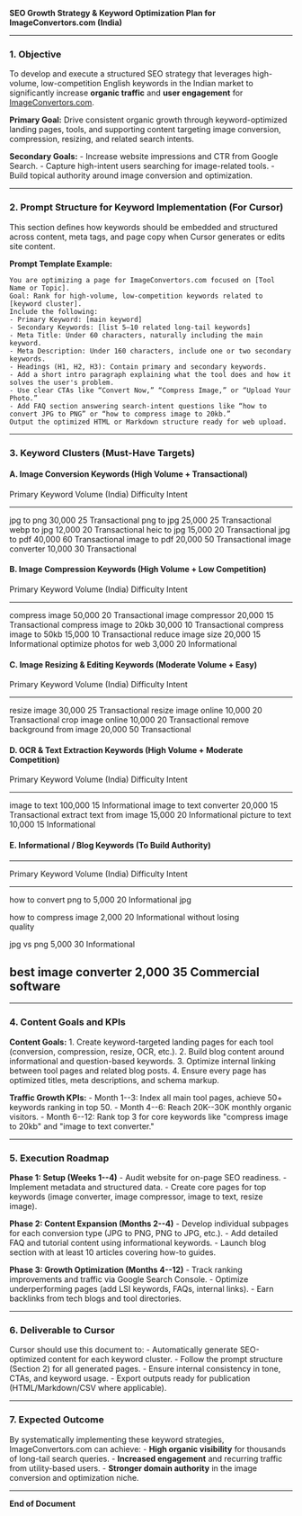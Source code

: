 **SEO Growth Strategy & Keyword Optimization Plan for
ImageConvertors.com (India)**

------------------------------------------------------------------------

### **1. Objective**

To develop and execute a structured SEO strategy that leverages
high-volume, low-competition English keywords in the Indian market to
significantly increase **organic traffic** and **user engagement** for
[ImageConvertors.com](https://imageconvertors.com).

**Primary Goal:** Drive consistent organic growth through
keyword-optimized landing pages, tools, and supporting content targeting
image conversion, compression, resizing, and related search intents.

**Secondary Goals:** - Increase website impressions and CTR from Google
Search. - Capture high-intent users searching for image-related tools. -
Build topical authority around image conversion and optimization.

------------------------------------------------------------------------

### **2. Prompt Structure for Keyword Implementation (For Cursor)**

This section defines how keywords should be embedded and structured
across content, meta tags, and page copy when Cursor generates or edits
site content.

**Prompt Template Example:**

    You are optimizing a page for ImageConvertors.com focused on [Tool Name or Topic].
    Goal: Rank for high-volume, low-competition keywords related to [keyword cluster].
    Include the following:
    - Primary Keyword: [main keyword]
    - Secondary Keywords: [list 5–10 related long-tail keywords]
    - Meta Title: Under 60 characters, naturally including the main keyword.
    - Meta Description: Under 160 characters, include one or two secondary keywords.
    - Headings (H1, H2, H3): Contain primary and secondary keywords.
    - Add a short intro paragraph explaining what the tool does and how it solves the user's problem.
    - Use clear CTAs like “Convert Now,” “Compress Image,” or “Upload Your Photo.”
    - Add FAQ section answering search-intent questions like “how to convert JPG to PNG” or “how to compress image to 20kb.”
    Output the optimized HTML or Markdown structure ready for web upload.

------------------------------------------------------------------------

### **3. Keyword Clusters (Must-Have Targets)**

#### **A. Image Conversion Keywords (High Volume + Transactional)**

  Primary Keyword   Volume (India)   Difficulty   Intent
  ----------------- ---------------- ------------ ---------------
  jpg to png        30,000           25           Transactional
  png to jpg        25,000           25           Transactional
  webp to jpg       12,000           20           Transactional
  heic to jpg       15,000           20           Transactional
  jpg to pdf        40,000           60           Transactional
  image to pdf      20,000           50           Transactional
  image converter   10,000           30           Transactional

#### **B. Image Compression Keywords (High Volume + Low Competition)**

  Primary Keyword           Volume (India)   Difficulty   Intent
  ------------------------- ---------------- ------------ ---------------
  compress image            50,000           20           Transactional
  image compressor          20,000           15           Transactional
  compress image to 20kb    30,000           10           Transactional
  compress image to 50kb    15,000           10           Transactional
  reduce image size         20,000           15           Informational
  optimize photos for web   3,000            20           Informational

#### **C. Image Resizing & Editing Keywords (Moderate Volume + Easy)**

  Primary Keyword                Volume (India)   Difficulty   Intent
  ------------------------------ ---------------- ------------ ---------------
  resize image                   30,000           25           Transactional
  resize image online            10,000           20           Transactional
  crop image online              10,000           20           Transactional
  remove background from image   20,000           50           Transactional

#### **D. OCR & Text Extraction Keywords (High Volume + Moderate Competition)**

  Primary Keyword           Volume (India)   Difficulty   Intent
  ------------------------- ---------------- ------------ ---------------
  image to text             100,000          15           Informational
  image to text converter   20,000           15           Transactional
  extract text from image   15,000           20           Informational
  picture to text           10,000           15           Informational

#### **E. Informational / Blog Keywords (To Build Authority)**

  ---------------------------------------------------------------------------
  Primary Keyword       Volume (India)       Difficulty       Intent
  --------------------- -------------------- ---------------- ---------------
  how to convert png to 5,000                20               Informational
  jpg                                                         

  how to compress image 2,000                20               Informational
  without losing                                              
  quality                                                     

  jpg vs png            5,000                30               Informational

  best image converter  2,000                35               Commercial
  software                                                    
  ---------------------------------------------------------------------------

------------------------------------------------------------------------

### **4. Content Goals and KPIs**

**Content Goals:** 1. Create keyword-targeted landing pages for each
tool (conversion, compression, resize, OCR, etc.). 2. Build blog content
around informational and question-based keywords. 3. Optimize internal
linking between tool pages and related blog posts. 4. Ensure every page
has optimized titles, meta descriptions, and schema markup.

**Traffic Growth KPIs:** - Month 1--3: Index all main tool pages,
achieve 50+ keywords ranking in top 50. - Month 4--6: Reach 20K--30K
monthly organic visitors. - Month 6--12: Rank top 3 for core keywords
like "compress image to 20kb" and "image to text converter."

------------------------------------------------------------------------

### **5. Execution Roadmap**

**Phase 1: Setup (Weeks 1--4)** - Audit website for on-page SEO
readiness. - Implement metadata and structured data. - Create core pages
for top keywords (image converter, image compressor, image to text,
resize image).

**Phase 2: Content Expansion (Months 2--4)** - Develop individual
subpages for each conversion type (JPG to PNG, PNG to JPG, etc.). - Add
detailed FAQ and tutorial content using informational keywords. - Launch
blog section with at least 10 articles covering how-to guides.

**Phase 3: Growth Optimization (Months 4--12)** - Track ranking
improvements and traffic via Google Search Console. - Optimize
underperforming pages (add LSI keywords, FAQs, internal links). - Earn
backlinks from tech blogs and tool directories.

------------------------------------------------------------------------

### **6. Deliverable to Cursor**

Cursor should use this document to: - Automatically generate
SEO-optimized content for each keyword cluster. - Follow the prompt
structure (Section 2) for all generated pages. - Ensure internal
consistency in tone, CTAs, and keyword usage. - Export outputs ready for
publication (HTML/Markdown/CSV where applicable).

------------------------------------------------------------------------

### **7. Expected Outcome**

By systematically implementing these keyword strategies,
ImageConvertors.com can achieve: - **High organic visibility** for
thousands of long-tail search queries. - **Increased engagement** and
recurring traffic from utility-based users. - **Stronger domain
authority** in the image conversion and optimization niche.

------------------------------------------------------------------------

**End of Document**

